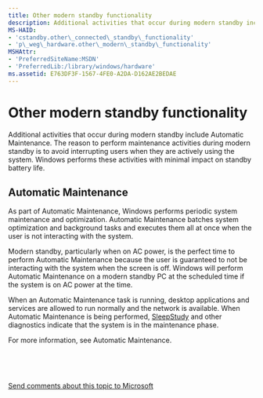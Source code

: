 ```yaml
---
title: Other modern standby functionality
description: Additional activities that occur during modern standby include Automatic Maintenance.
MS-HAID:
- 'cstandby.other\_connected\_standby\_functionality'
- 'p\_weg\_hardware.other\_modern\_standby\_functionality'
MSHAttr:
- 'PreferredSiteName:MSDN'
- 'PreferredLib:/library/windows/hardware'
ms.assetid: E763DF3F-1567-4FE0-A2DA-D162AE2BEDAE
---
```


# Other modern standby functionality


Additional activities that occur during modern standby include Automatic Maintenance. The reason to perform maintenance activities during modern standby is to avoid interrupting users when they are actively using the system. Windows performs these activities with minimal impact on standby battery life.

## Automatic Maintenance


As part of Automatic Maintenance, Windows performs periodic system maintenance and optimization. Automatic Maintenance batches system optimization and background tasks and executes them all at once when the user is not interacting with the system.

Modern standby, particularly when on AC power, is the perfect time to perform Automatic Maintenance because the user is guaranteed to not be interacting with the system when the screen is off. Windows will perform Automatic Maintenance on a modern standby PC at the scheduled time if the system is on AC power at the time.

When an Automatic Maintenance task is running, desktop applications and services are allowed to run normally and the network is available. When Automatic Maintenance is being performed, [SleepStudy](../fixme/modern-standby-sleepstudy.md) and other diagnostics indicate that the system is in the maintenance phase.

For more information, see Automatic Maintenance.

 

 

[Send comments about this topic to Microsoft](mailto:wsddocfb@microsoft.com?subject=Documentation%20feedback%20%5Bp_WEG_Hardware\p_weg_hardware%5D:%20Other%20modern%20standby%20functionality%20%20RELEASE:%20%285/9/2016%29&body=%0A%0APRIVACY%20STATEMENT%0A%0AWe%20use%20your%20feedback%20to%20improve%20the%20documentation.%20We%20don't%20use%20your%20email%20address%20for%20any%20other%20purpose,%20and%20we'll%20remove%20your%20email%20address%20from%20our%20system%20after%20the%20issue%20that%20you're%20reporting%20is%20fixed.%20While%20we're%20working%20to%20fix%20this%20issue,%20we%20might%20send%20you%20an%20email%20message%20to%20ask%20for%20more%20info.%20Later,%20we%20might%20also%20send%20you%20an%20email%20message%20to%20let%20you%20know%20that%20we've%20addressed%20your%20feedback.%0A%0AFor%20more%20info%20about%20Microsoft's%20privacy%20policy,%20see%20http://privacy.microsoft.com/default.aspx. "Send comments about this topic to Microsoft")





